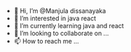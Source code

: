 - 👋 Hi, I’m @Manjula dissanayaka
- 👀 I’m interested in java react 
- 🌱 I’m currently learning java and react 
- 💞️ I’m looking to collaborate on ...
- 📫 How to reach me ...

<!---
Manjulab9512/Manjulab9512 is a ✨ special ✨ repository because its `README.md` (this file) appears on your GitHub profile.
You can click the Preview link to take a look at your changes.
--->
